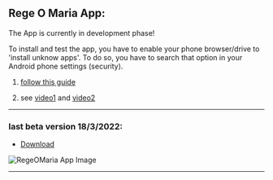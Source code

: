 ## Rege O Maria App:

The App is currently in development phase!

To install and test the app, you have to enable your phone browser/drive to 'install unknow apps'. To do so, you have to search that option in your Android phone settings (security).

1. [follow this guide](https://docs.google.com/document/d/e/2PACX-1vQCLPccI8WU_CHzfBbyEF9RKHXNDPyEMeAxHE-7BGAWs0jexvoYKUGujpf2tRhFdw/pub)

2. see [video1](https://drive.google.com/file/d/1hFTtRrQK15MtoW6209F-PQZqamnU9IuV/view?usp=sharing) and [video2](https://drive.google.com/file/d/1vyEvAlua7SRYhSVFUzrZF0a1407BdtZM/view?usp=sharing)


---

### last beta version 18/3/2022:
- [Download](https://drive.google.com/file/d/17pRxNnamORTjgDdb4bu20ozY5S-QQokS/view?usp=sharing)


<!--

### old version 18/3/2022
- [Download](https://drive.google.com/file/d/1tH3SQNN8e7zyZ51yACP8ucBZtfmBrgkK/view?usp=sharing)

### old old version 18/3/2022:
- [Download](https://drive.google.com/file/d/1KjGTVeYdWrzmFoHpXZk_Nmz7ZD_ig39F/view?usp=sharing)

---

info about [me](https://mtravascio.github.io/)

-->

![RegeOMaria App Image](RegeOMaria.gif)

---
